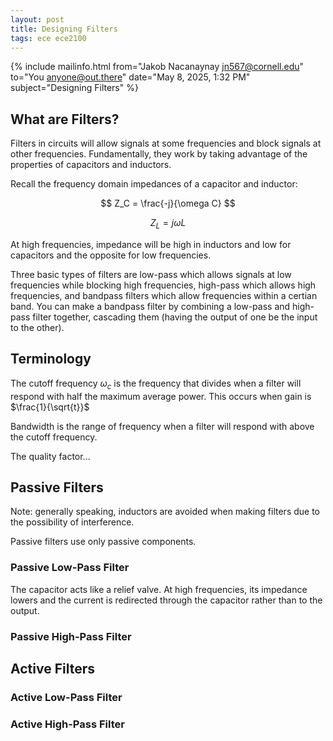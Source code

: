 ```yaml
---
layout: post
title: Designing Filters
tags: ece ece2100
---
```


{% include mailinfo.html from="Jakob Nacanaynay <jn567@cornell.edu>" to="You <anyone@out.there>" date="May 8, 2025, 1:32 PM" subject="Designing Filters" %}

## What are Filters?

Filters in circuits will allow signals at some frequencies and block signals at other frequencies. Fundamentally, they work by taking advantage of the properties of capacitors and inductors.

Recall the frequency domain impedances of a capacitor and inductor:

$$ Z_C = \frac{-j}{\omega C} $$

$$ Z_L = j \omega L $$

At high frequencies, impedance will be high in inductors and low for capacitors and the opposite for low frequencies.

Three basic types of filters are low-pass which allows signals at low frequencies while blocking high frequencies, high-pass which allows high frequencies, and bandpass filters which allow frequencies within a certian band. You can make a bandpass filter by combining a low-pass and high-pass filter together, cascading them (having the output of one be the input to the other).

## Terminology

The cutoff frequency $\omega_c$ is the frequency that divides when a filter will respond with half the maximum average power. This occurs when gain is $\frac{1}{\sqrt{t}}$

Bandwidth is the range of frequency when a filter will respond with above the cutoff frequency.

The quality factor...

## Passive Filters

Note: generally speaking, inductors are avoided when making filters due to the possibility of interference.

Passive filters use only passive components.

### Passive Low-Pass Filter

The capacitor acts like a relief valve. At high frequencies, its impedance lowers and the current is redirected through the capacitor rather than to the output.

### Passive High-Pass Filter

## Active Filters

### Active Low-Pass Filter

### Active High-Pass Filter

